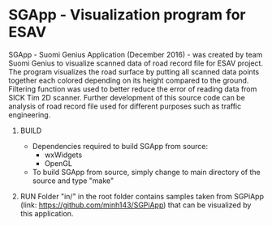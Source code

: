 # SGApp - Visualization program for ESAV
SGApp - Suomi Genius Application (December 2016) - was created by team Suomi Genius to visualize scanned data of
road record file for ESAV project. The program visualizes the road surface by putting all scanned
data points together each colored depending on its height compared to the ground. Filtering function
was used to better reduce the error of reading data from SICK Tim 2D scanner. Further development of
this source code can be analysis of road record file used for different purposes such as traffic
engineering.

1. BUILD
    - Dependencies required to build SGApp from source:
        + wxWidgets
        + OpenGL
    - To build SGApp from source, simply change to main directory of the source and type "make"

2. RUN
    Folder "in/" in the root folder contains samples taken from SGPiApp (link: https://github.com/minh143/SGPiApp)
    that can be visualized by this application.
